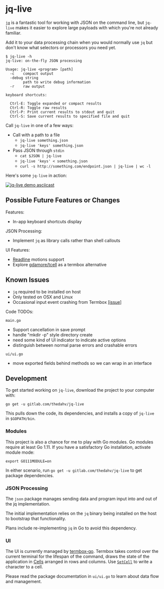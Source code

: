 # jq-live

[`jq`](https://stedolan.github.io/jq/) is a fantastic tool for working with
JSON on the command line, but `jq-live` makes it easier to explore large
payloads with which you're not already familiar.

Add it to your data processing chain when you would normally use `jq` but don't
know what selectors or processors you need yet.

    $ jq-live -h
    jq-live: on-the-fly JSON processing

    Usage: jq-live <program> [path]
      -c    compact output
      -debug string
            path to write debug information
      -r    raw output

    keyboard shortcuts:

      Ctrl-E: Toggle expanded or compact results
      Ctrl-R: Toggle raw results
      Ctrl-P: Print current results to stdout and quit
      Ctrl-S: Save current results to specified file and quit

Call `jq-live` in one of a few ways:

- Call with a path to a file
  - `jq-live something.json`
  - `jq-live 'keys' something.json`
- Pass JSON through `stdin`
  - `cat $JSON | jq-live`
  - `jq-live 'keys' < something.json`
  - `curl -s http://something.com/endpoint.json | jq-live | wc -l`

Here's some `jq-live` in action:

[![jq-live demo asciicast](https://asciinema.org/a/o6KI0knzMIoILEqKZyDv6pHR1.png)](https://asciinema.org/a/o6KI0knzMIoILEqKZyDv6pHR1)

## Possible Future Features or Changes

Features:
- In-app keyboard shortcuts display

JSON Processing:
- Implement `jq` as library calls rather than shell callouts

UI Features:
- [Readline](https://tiswww.case.edu/php/chet/readline/rltop.html) motions support
- Explore [gdamore/tcell](https://github.com/gdamore/tcell) as a termbox
  alternative

## Known Issues

- `jq` required to be installed on host
- Only tested on OSX and Linux
- Occasional input event crashing from Termbox
  [[issue]](https://github.com/nsf/termbox-go/issues/166)

Code TODOs:

`main.go`

- Support cancellation in save prompt
- handle "mkdir -p" style directory create
- need some kind of UI indicator to indicate active options
- distinguish between normal parse errors and crashable errors

`ui/ui.go`

- move exported fields behind methods so we can wrap in an interface

## Development

To get started working on `jq-live`, download the project to your computer with:

    go get -u gitlab.com/thedahv/jq-live

This pulls down the code, its dependencies, and installs a copy of `jq-live` in
`$GOPATH/bin`.

### Modules

This project is also a chance for me to play with Go modules. Go modules require
at least Go 1.11. If you have a satisfactory Go installation, activate module
mode:

    export GO111MODULE=on

In either scenario, run `go get -u gitlab.com/thedahv/jq-live` to get package
dependencies.

### JSON Processing

The `json` package manages sending data and program input into and out of the jq
implementation.

The initial implementation relies on the `jq` binary being installed on the host
to bootstrap that functionality.

Plans include re-implementing `jq` in Go to avoid this dependency.

### UI

The UI is currently managed by [termbox-go](https://github.com/nsf/termbox-go).
Termbox takes control over the current terminal for the lifespan of the command,
draws the state of the application in
[Cells](https://godoc.org/github.com/nsf/termbox-go#Cell) arranged in rows and
columns. Use [`SetCell`](https://godoc.org/github.com/nsf/termbox-go#SetCell) to
write a character to a cell.

Please read the package documentation in `ui/ui.go` to learn about data flow and
management.
